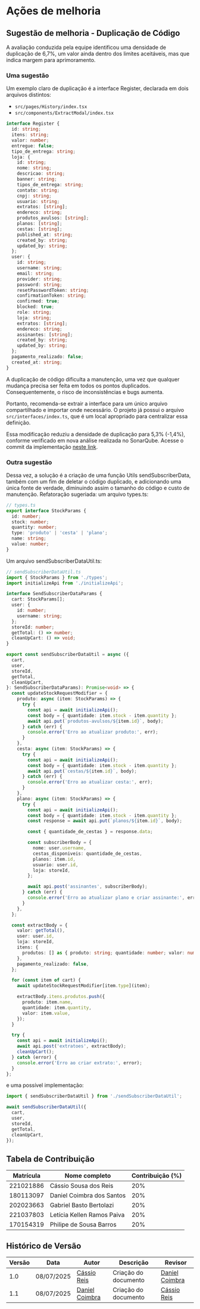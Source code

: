# Ações de melhoria

## Sugestão de melhoria - Duplicação de Código

A avaliação conduzida pela equipe identificou uma densidade de duplicação de 6,7%, um valor ainda dentro dos limites aceitáveis, mas que indica margem para aprimoramento.
### Uma sugestão
Um exemplo claro de duplicação é a interface Register, declarada em dois arquivos distintos:

- `src/pages/History/index.tsx`
- `src/components/ExtractModal/index.tsx`

```typescript
interface Register {
  id: string;
  itens: string;
  valor: number;
  entregue: false;
  tipo_de_entrega: string;
  loja: {
    id: string;
    nome: string;
    descricao: string;
    banner: string;
    tipos_de_entrega: string;
    contato: string;
    cnpj: string;
    usuario: string;
    extratos: [string];
    endereco: string;
    produtos_avulsos: [string];
    planos: [string];
    cestas: [string];
    published_at: string;
    created_by: string;
    updated_by: string;
  };
  user: {
    id: string;
    username: string;
    email: string;
    provider: string;
    password: string;
    resetPasswordToken: string;
    confirmationToken: string;
    confirmed: true;
    blocked: true;
    role: string;
    loja: string;
    extratos: [string];
    endereco: string;
    assinantes: [string];
    created_by: string;
    updated_by: string;
  };
  pagamento_realizado: false;
  created_at: string;
}
```

A duplicação de código dificulta a manutenção, uma vez que qualquer mudança precisa ser feita em todos os pontos duplicados. Consequentemente, o risco de inconsistências e bugs aumenta.

Portanto, recomenda-se extrair a interface para um único arquivo compartilhado e importar onde necessário. O projeto já possui o arquivo `src/interfaces/index.ts`, que é um local apropriado para centralizar essa definição.

Essa modificação reduziu a densidade de duplicação para 5,3% (-1,4%), conforme verificado em nova análise realizada no SonarQube. 
Acesse o commit da implementação [neste link](https://github.com/csreis72/mobile-client/commit/4d9f28298c97e29540279ce6df7b444643a13719).

### Outra sugestão
Dessa vez, a solução é a criação de uma função Utils sendSubscriberData, também com um fim de deletar o código duplicado, e adicionando uma única fonte de verdade, diminuindo assim o tamanho do código e custo de manutenção.
Refatoração sugeriada: um arquivo types.ts:
 
```typescript
// types.ts
export interface StockParams {
  id: number;
  stock: number;
  quantity: number;
  type: 'produto' | 'cesta' | 'plano';
  name: string;
  value: number;
}
```
Um arquivo sendSubscriberDataUtil.ts:

```typescript
// sendSubscriberDataUtil.ts
import { StockParams } from './types';
import initializeApi from './initializeApi';

interface SendSubscriberDataParams {
  cart: StockParams[];
  user: {
    id: number;
    username: string;
  };
  storeId: number;
  getTotal: () => number;
  cleanUpCart: () => void;
}

export const sendSubscriberDataUtil = async ({
  cart,
  user,
  storeId,
  getTotal,
  cleanUpCart,
}: SendSubscriberDataParams): Promise<void> => {
  const updateStockRequestModifier = {
    produto: async (item: StockParams) => {
      try {
        const api = await initializeApi();
        const body = { quantidade: item.stock - item.quantity };
        await api.put(`produtos-avulsos/${item.id}`, body);
      } catch (err) {
        console.error('Erro ao atualizar produto:', err);
      }
    },
    cesta: async (item: StockParams) => {
      try {
        const api = await initializeApi();
        const body = { quantidade: item.stock - item.quantity };
        await api.put(`cestas/${item.id}`, body);
      } catch (err) {
        console.error('Erro ao atualizar cesta:', err);
      }
    },
    plano: async (item: StockParams) => {
      try {
        const api = await initializeApi();
        const body = { quantidade: item.stock - item.quantity };
        const response = await api.put(`planos/${item.id}`, body);

        const { quantidade_de_cestas } = response.data;

        const subscriberBody = {
          nome: user.username,
          cestas_disponiveis: quantidade_de_cestas,
          planos: item.id,
          usuario: user.id,
          loja: storeId,
        };

        await api.post('assinantes', subscriberBody);
      } catch (err) {
        console.error('Erro ao atualizar plano e criar assinante:', err);
      }
    },
  };

  const extractBody = {
    valor: getTotal(),
    user: user.id,
    loja: storeId,
    itens: {
      produtos: [] as { produto: string; quantidade: number; valor: number }[],
    },
    pagamento_realizado: false,
  };

  for (const item of cart) {
    await updateStockRequestModifier[item.type](item);

    extractBody.itens.produtos.push({
      produto: item.name,
      quantidade: item.quantity,
      valor: item.value,
    });
  }

  try {
    const api = await initializeApi();
    await api.post('extratoes', extractBody);
    cleanUpCart();
  } catch (error) {
    console.error('Erro ao criar extrato:', error);
  }
};

```

e uma possível implementação:

```typescript
import { sendSubscriberDataUtil } from './sendSubscriberDataUtil';

await sendSubscriberDataUtil({
  cart,
  user,
  storeId,
  getTotal,
  cleanUpCart,
});

```



## Tabela de Contribuição

| Matrícula | Nome completo              | Contribuição (%) |
| --------- | -------------------------- | ---------------- |
| 221021886 | Cássio Sousa dos Reis      | 20%              |
| 180113097 | Daniel Coimbra dos Santos  | 20%              |
| 202023663 | Gabriel Basto Bertolazi    | 20%              |
| 221037803 | Letícia Kellen Ramos Paiva | 20%              |
| 170154319 | Philipe de Sousa Barros    | 20%              |

## Histórico de Versão

| Versão | Data       | Autor                                      | Descrição            | Revisor |
| ------ | ---------- | ------------------------------------------ | -------------------- | ------- |
| 1.0    | 08/07/2025 | [Cássio Reis](https://github.com/csreis72) | Criação do documento | [Daniel Coimbra](https://github.com/DanielCoimbra)       |
| 1.1    | 08/07/2025 | [Daniel Coimbra](https://github.com/DanielCoimbra) | Criação do documento |[Cássio Reis](https://github.com/csreis72)        |
